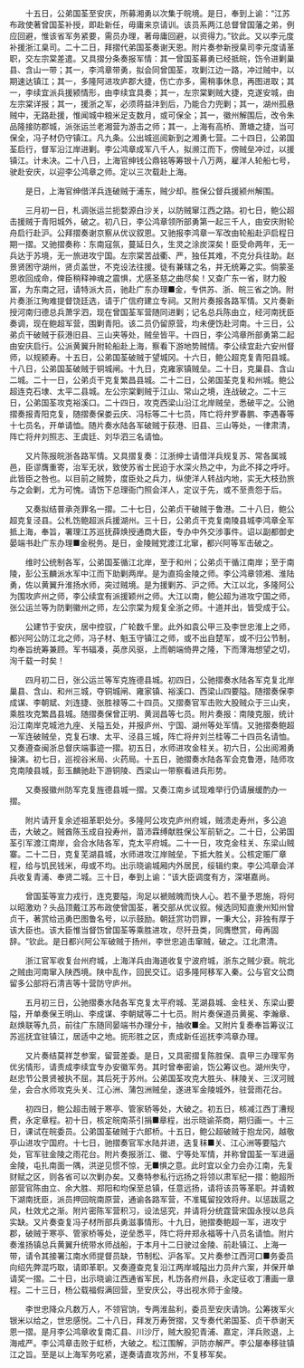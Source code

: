 <!-- { "loadSidebar": true } -->
　　十五日，公弟国荃至安庆，所募湘勇以次集于皖境。是日，奉到上谕：“江苏布政使著曾国荃补授，即赴新任，毋庸来京请训。该员系两江总督曾国藩之弟，例应回避，惟该省军务紧要，需员办理，著毋庸回避，以资得力。”钦此。又以李元度补援浙江臬司。二十二日，拜摺代弟国荃奏谢天恩。附片奏参新授臬司李元度请革职，交左宗棠差遣。又具摺分条奏报军情：其一曾国荃募勇已经抵皖，饬令进剿巢县、含山一带；其一，李鸿章带勇，拟会同曾国荃，攻剿江边一路，冲过贼中，以期速达镇江；其一，多隆阿进攻庐郡大捷，伤亡亦多，需稍事休息，再图进取；其一，李续宜派兵援颍情形，由李续宜具奏；其一，左宗棠剿贼大捷，克遂安城，由左宗棠详报；其一，援浙之军，必须蒋益沣到后，乃能合力兜剿；其一，湖州孤悬贼中，无路赴援，惟闻城中粮米足支数月，或可保全；其一，徽州解围后，改令朱品隆接防郡城，派张运兰老湘营为游击之师；其一，上海有高桥、萧塘之捷，当可保全，冯子材仍守镇江。凡九条。公出城巡阅新到之湘勇七营。二十四日，公弟国荃启行，督军沿江岸进剿。李公鸿章成军八千人，拟濒江而下，傍贼垒冲过，以援镇江。计未决。二十八日，上海官绅钱公鼎铭等筹银十八万两，雇洋人轮船七号，驶赴安庆，以迎李公鸿章之师。定以三次载赴上海。

　　是日，上海官绅借洋兵连破贼于浦东，贼少却。胜保公督兵援颍州解围。

　　三月初一日，札调张运兰扼婺源白沙关，以防贼窜江西之路。初七日，鲍公超击援贼于青阳城外，破之。初八日，李公鸿章领所部勇第一起三千人，由安庆附轮舟启行赴沪。公拜摺奏谢京察从优议叙恩。又驰报李鸿章一军改由轮船赴沪启程日期一摺。又驰摺奏称：东南寇氛，蔓延日久，生灵之涂炭深矣！臣受命两年，无一兵达于苏境，无一旅进攻宁国。左宗棠苦战衢、严，独任其难，不克分兵往助。赵景贤困守湖州，贤贞盖世，不克设法往援。徒有兼辖之名，并无统筹之实。倘蒙圣恩收回成命，俾臣稍释神魂之震惧，尤感圣慈之曲尽矣！又查广东一省，财力殷富，为东南之冠，请特派大员，驰赴广东办理■金，专供苏、浙、皖三省之饷。附片奏浙江殉难提督饶廷选，请于广信府建立专祠。又附片奏报各路军情。又片奏新授河南归德总兵萧孚泗，现在曾国荃军营随同进剿；记名总兵陈由立，经河南抚臣奏调，现在鲍超军营，围剿青阳。该二员仍留原营，均未便饬赴河南。十三日，公弟贞干破贼于荻港旧县、三山夹等处，贼垒皆平。十四日，李公鸿章所部勇第二起由安庆启行。公派黄翼升附轮船赴上海，察看下游地势贼情。李公续宜赴六安州督师，以规颍寿。十五日，公弟国荃破贼于望城冈。十六日，鲍公超克复青阳县城。十八日，公弟国荃破贼于铜城闸。十九日，克雍家镇贼垒。二十日，克巢县、含山二城。二十一日，公弟贞干克复繁昌县城。二十二日，公弟国荃克复和州城。鲍公超连克石埭、太平二县城。左公宗棠剿贼于江山、常山之境，连战破之。二十三日，公弟国荃攻克裕溪口。二十四日，攻克西梁山沿江北岸贼垒，悉破平之。公驰摺奏报青阳克复，随摺奏保娄云庆、冯标等二十七员，阵亡将弁罗春鹏、李遇春等十七员名，开单请恤。随片奏水陆各军破贼于荻港、旧县、三山等处，一律肃清，阵亡将弁刘照志、王虞廷、刘华泗三名请恤。

　　又片陈报皖浙各路军情。又具摺复奏：江浙绅士请借洋兵规复苏、常各属城邑，臣谬膺重寄，治军无状，致使苏省士民迫于水深火热之中，为此不择之呼吁。此皆臣之咎也。以目前之贼势，度臣处之兵力，纵使洋人转战内地，实无大枝劲旅与之会剿，尤为可愧。请饬下总理衙门照会洋人，定议于先，或不至责怨于后。

　　又奏拟结普承尧罪名一摺。二十七日，公弟贞干破贼于鲁港。二十八日，鲍公超克复泾县。公札饬鲍超派兵援湖州。三十日，公弟贞干克复南陵县城李鸿章全军抵上海，奉旨，署理江苏巡抚薛焕授通商大臣，专办中外交涉事件。诏以副都御史晏端书赴广东办理■金税务。是日，金陵贼党渡江北窜，都兴阿等军击破之。

　　维时公统制各军，公弟国荃循江北岸，至于和州；公弟贞干循江南岸；至于南陵，彭公玉麟派水军中江而下助剿两岸。是为直捣金陵之师。李公鸿章领湘、淮陆勇，佐以黄翼升淮扬水师，突过贼境。是为援剿苏、沪之师。大江以北，多隆阿公为围攻庐州之师，李公续宜有派援颖州之师。大江以南，鲍公超为进攻宁国之师，张公运兰等为防剿徽州之师，左公宗棠为规复全浙之师。十道并出，皆受成于公。

　　公建节于安庆，居中控驭，广轮数千里。此外如袁公甲三及李世忠淮上之师，都兴阿公防江北之师，冯子材、魁玉守镇江之师，或不出自楚军，或不归公节制，均奉旨统筹兼顾。军书辐凑，英彦风驱，上而朝端倚畀之隆，下而薄海想望之切，洵千载一时矣！

　　四月初二日，张公运兰等军克旌德县城。初四日，公驰摺奏水陆各军克复北岸巢县、含山、和州三城，夺铜城闸、雍家镇、裕溪口、西梁山四要隘。随摺奏保李成谋、李朝斌、刘连捷、张胜禄等二十四员。又摺奏官军击败大股贼众于三山夹，乘胜攻克繁昌县城。随摺奏保曾正明、黄润昌等七员。附片奏报：南陵克服，统计沿江南岸克城池九座、关隘五处，并报庐州、宁国、湖州等处军情。又驰摺奏鲍超一军连破贼垒，克复石埭、太平、泾县三城，阵亡将弁刘兰桂等二十四员名请恤。又奏遵查闽浙总督庆端事迹一摺。初五日，水师进攻金柱关。初六日，公出阅湘勇操演。初七日，巡视谷米局、火药局。十五日，驰摺奏水陆各军会克鲁港，陆师攻克南陵县城，彭玉麟驰赴下游铜陵、西梁山一带察看进兵形势。

　　又奏报徽州防军克复旌德县城一摺。又奏江南乡试现难举行仍请展缓酌办一摺。

　　附片请开复余述祖革职处分。多隆阿公攻克庐州府城，贼溃走寿州，多公追击，大破之。贼酋陈玉成自投寿州，苗沛霖缚献胜保公军前斩之。二十日，公弟国荃引军渡江南岸，会合水陆各军，克太平府城。二十一日，攻克金柱关、东梁山贼寨。二十二日，克复芜湖县城，水师进攻江岸贼垒，下抵大胜关。公核定赈厂章程，给与饥民钱米，毋或不均。出示晓谕城厢内外居民，绥辑约束。李公鸿章会洋兵收复青浦、奉贤二城。三十日，奉到上谕：“该大臣调度有方，深堪嘉尚。

　　曾国荃等宣力戎行，连克要隘，洵足以褫贼魄而快人心。若不量予恩施，将何以昭激劝？头品顶戴江苏布政使曾国荃，著交部从优议叙。候选同知直隶州知州曾贞干，著赏给迅勇巴图鲁名号，以示鼓励。朝廷赏功罚罪，一秉大公，非独有厚于该大臣也。该大臣惟当督饬曾国荃等乘胜进攻，尽歼丑类，同膺懋赏，毋再固辞。“钦此。是日都兴阿公军破贼于扬州，李世忠追击窜贼，破之。江北肃清。

　　浙江官军收复台州府城，上海洋兵由海道收复宁波府城，浙东之贼少衰。皖北之贼由河南窜入陕西境。陕中乱作，回民交讧。诏多隆阿移军入秦。公与官文公商留多公部将石清吉等十营防守庐州。

　　五月初三日，公驰摺奏水陆各军克复太平府城、芜湖县城、金柱关、东梁山要隘，开单奏保王明山、李成谋、李朝斌等二十七员。附片奏保道员黄冕、李瀚章、赵焕联等九员，前往广东随同晏端书办理分卡，抽收■金。又附片复奏奉旨筹议江苏巡抚宜驻镇江，居适中之地。扼形胜之区，责成新任巡抚李鸿章办理。

　　又片奏结莫祥芝参案，留营差委。是日，又具密摺复陈胜保、袁甲三办理军务优劣情形，请责成李续宜专办安徽军务。其时曾奉密谕，饬公筹议也。湖州失守，赵忠节公景贤被执不屈，其后死于苏州。公弟国荃攻克大胜头、秣陵关、三汊河贼垒，会合水师攻克头关、江心洲、蒲包洲贼垒，遂进军金陵城外，驻营雨花台。

　　初四日，鲍公超击贼于寒亭、管家轿等处，大破之。初五日，核减江西丁漕规费，永定章程。初十日，核定皖南茶引捐■章程，出示晓谕茶商，期归画一。十三日，课试在皖委员。公弟国荃破贼于六郎桥。十五日，鲍公超破贼于抱龙冈，越敬亭山进攻宁国府。十七日，驰摺奏官军水陆并进，迭复秣■关、江心洲等要隘六处，官军驻金陵之雨花台。附片奏报浙江、徽、宁等处军情，并称曾国荃一军进逼金陵，屯扎南面一隅，洪逆见惯不惊，无■惧之意。此时宜以全力会办江南，先复财赋之区，则各省可以次剿办矣。又奏特参私行远扬之将领以肃军纪一摺：鲍超所部营官陈由立、余大胜、郑阳和均保至总镇，任意远扬，请将该员等革职。并请敕下湖南抚臣，派员押回皖南原营，通谕各路军营，不准辄留投效将弁。以惩跋扈之风，杜效尤之渐。附片密陈军营积习，设法惩究，并请将分统霆营宋国永授以总兵实缺。又片奏查复冯子材所部兵勇滋事情形。十九日，驰摺奏鲍超一军，进攻宁郡，破贼于寒亭、管家桥等处，逆垒悉平，阵亡将弁郑永福等十八员名请恤。附片奏淮扬镇总兵黄翼升统带水师战船，于本月十二日驶过金陵、前赴镇江、上海一带，请令其接署江南水师提督员缺，节制松、沪各军。又片奏参江西河口■务委员向绍先弊混巧取，请即革职。又奏遵查克复沿江两岸城隘出力员弁六案，并保开单请奖一摺。二十日，出示晓谕江西通省军民，札饬各府州县，永定征收丁漕画一章程。二十三日，杨公载福假满回营，至安庆公，寻出视水师于金陵。

　　李世忠降众凡数万人，不领官饷，专两淮盐利，委员至安庆请饷。公筹拨军火银米以给之，世忠感悦。二十八日，拜发万寿贺摺，又专奏代弟国荃、贞干恭谢天恩一摺。是月李公鸿章收复南汇县、川沙厅，贼大股犯青浦、嘉定，洋兵败退，上海戒严。李公鸿章击败于虹桥，大破之。松江围解，沪防亦解严。李公屡奉移驻镇江之旨。至是以上海军务吃紧，遂奏请直攻苏州，不复移军矣。

